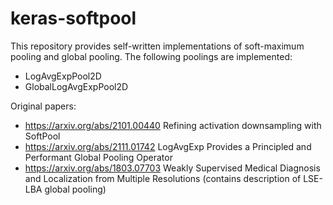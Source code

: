 # keras-softpool

This repository provides self-written implementations of soft-maximum pooling and global pooling.
The following poolings are implemented:

- LogAvgExpPool2D
- GlobalLogAvgExpPool2D

Original papers:

- https://arxiv.org/abs/2101.00440 Refining activation downsampling with SoftPool
- https://arxiv.org/abs/2111.01742 LogAvgExp Provides a Principled and Performant Global Pooling Operator
- https://arxiv.org/abs/1803.07703 Weakly Supervised Medical Diagnosis and Localization from Multiple Resolutions 
(contains description of LSE-LBA global pooling)
